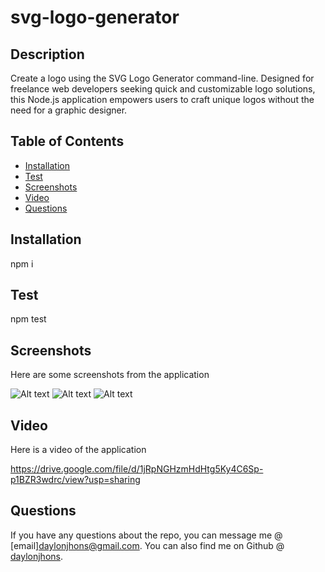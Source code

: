 # svg-logo-generator



## Description
 Create a logo using the SVG Logo Generator command-line. Designed for freelance web developers seeking quick and customizable logo solutions, this Node.js application empowers users to craft unique logos without the need for a graphic designer.

## Table of Contents
- [Installation](##Installation)
- [Test](#Test)
- [Screenshots](##Screenshots)
- [Video](##Video)
- [Questions](##Questions)


## Installation
npm i

## Test
npm test

## Screenshots

Here are some screenshots from the application

![Alt text](<images/Screenshot 2024-03-04 at 9.18.33 AM.png>)
![Alt text](<images/Screenshot 2024-03-04 at 9.19.38 AM.png>)
![Alt text](<images/Screenshot 2024-03-04 at 9.19.58 AM.png>)

## Video

Here is a video of the application

https://drive.google.com/file/d/1jRpNGHzmHdHtg5Ky4C6Sp-p1BZR3wdrc/view?usp=sharing



## Questions

If you have any questions about the repo, you can message me @ [email]daylonjhons@gmail.com. 
You can also find me on Github @ [daylonjhons](https://github.com/daylonjhons).
